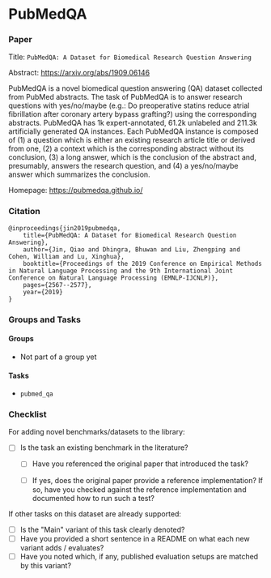 # PubMedQA

### Paper

Title: `PubMedQA: A Dataset for Biomedical Research Question Answering`

Abstract: https://arxiv.org/abs/1909.06146

PubMedQA is a novel biomedical question answering (QA) dataset collected from
PubMed abstracts. The task of PubMedQA is to answer research questions with
yes/no/maybe (e.g.: Do preoperative statins reduce atrial fibrillation after
coronary artery bypass grafting?) using the corresponding abstracts. PubMedQA
has 1k expert-annotated, 61.2k unlabeled and 211.3k artificially generated QA
instances. Each PubMedQA instance is composed of (1) a question which is either
an existing research article title or derived from one, (2) a context which is
the corresponding abstract without its conclusion, (3) a long answer, which is
the conclusion of the abstract and, presumably, answers the research question,
and (4) a yes/no/maybe answer which summarizes the conclusion.

Homepage: https://pubmedqa.github.io/


### Citation

```
@inproceedings{jin2019pubmedqa,
    title={PubMedQA: A Dataset for Biomedical Research Question Answering},
    author={Jin, Qiao and Dhingra, Bhuwan and Liu, Zhengping and Cohen, William and Lu, Xinghua},
    booktitle={Proceedings of the 2019 Conference on Empirical Methods in Natural Language Processing and the 9th International Joint Conference on Natural Language Processing (EMNLP-IJCNLP)},
    pages={2567--2577},
    year={2019}
}
```

### Groups and Tasks

#### Groups

* Not part of a group yet

#### Tasks

* `pubmed_qa`

### Checklist

For adding novel benchmarks/datasets to the library:
* [ ] Is the task an existing benchmark in the literature?
  * [ ] Have you referenced the original paper that introduced the task?
  * [ ] If yes, does the original paper provide a reference implementation? If so, have you checked against the reference implementation and documented how to run such a test?


If other tasks on this dataset are already supported:
* [ ] Is the "Main" variant of this task clearly denoted?
* [ ] Have you provided a short sentence in a README on what each new variant adds / evaluates?
* [ ] Have you noted which, if any, published evaluation setups are matched by this variant?
